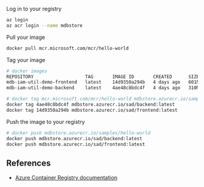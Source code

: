 
Log in to your registry

```sh
az login
az acr login --name mdbstore
```

Pull your image 
```sh
docker pull mcr.microsoft.com/mcr/hello-world
```

Tag your image
```sh
# docker images  
REPOSITORY                   TAG       IMAGE ID       CREATED      SIZE
mdb-iam-util-demo-frontend   latest    14d9350a294b   4 days ago   601MB
mdb-iam-util-demo-backend    latest    4ae48c8bdc4f   4 days ago   310MB
```

```sh
# docker tag mcr.microsoft.com/mcr/hello-world mdbstore.azurecr.io/samples/hello-world
docker tag 4ae48c8bdc4f mdbstore.azurecr.io/sad/backend:latest
docker tag 14d9350a294b mdbstore.azurecr.io/sad/frontend:latest
```

Push the image to your registry
```sh
# docker push mdbstore.azurecr.io/samples/hello-world
docker push mdbstore.azurecr.io/sad/backend:latest
docker push mdbstore.azurecr.io/sad/frontend:latest
```

## References
- [Azure Container Registry documentation](https://learn.microsoft.com/en-us/azure/container-registry/)